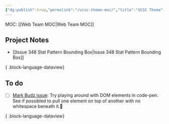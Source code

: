 ```yaml
---
{"dg-publish":true,"permalink":"/ucsc-theme-moc/","title":"UCSC Theme","hide":true,"tags":["WordPress"]}
---
```


MOC: [[Web Team MOC\|Web Team MOC]]

## Project Notes

- [[Issue 348 Stat Pattern Bounding Box\|Issue 348 Stat Pattern Bounding Box]]

{ .block-language-dataview}

## To do

- [ ] [Mark Budz issue](https://github.com/ucsc/ucsc-2022/issues/348): Try playing around with DOM elements in code-pen. See if possibled to pull one element on top of another with no whitespace beneath it.🔼

{ .block-language-dataview}
